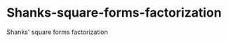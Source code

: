 Shanks-square-forms-factorization
=================================

Shanks' square forms factorization
